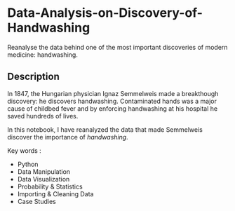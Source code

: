 #  Data-Analysis-on-Discovery-of-Handwashing
Reanalyse the data behind one of the most important discoveries of modern medicine: handwashing.
## Description

In 1847, the Hungarian physician Ignaz Semmelweis made a breakthough discovery: he discovers handwashing. Contaminated hands was a major cause of childbed fever and by enforcing handwashing at his hospital he saved hundreds of lives. 

In this notebook, I have reanalyzed the data that made Semmelweis discover the importance of <em>handwashing</em>.


Key words : 
 <ul>
  <li>Python</li>
  <li>Data Manipulation</li>
  <li>Data Visualization</li>
  <li>Probability & Statistics</li>
  <li>Importing & Cleaning Data</li>
  <li>Case Studies</li>
</ul> 
